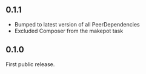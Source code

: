 ## 0.1.1

- Bumped to latest version of all PeerDependencies
- Excluded Composer from the makepot task

## 0.1.0

First public release.
